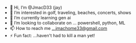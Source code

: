 - 👋 Hi, I’m @JmacD33 (jay)
- 👀 I’m interested in golf, traveling, beaches, concerts, shows
- 🌱 I’m currently learning gen ai
- 💞️ I’m looking to collaborate on ... powershell, python, ML
- 📫 How to reach me ...jmachome33@gmail.com
- ⚡ Fun fact: ...haven't had to kill a man yet!

<!---
JmacD33/JmacD33 is a ✨ special ✨ repository because its `README.md` (this file) appears on your GitHub profile.
You can click the Preview link to take a look at your changes.
--->
